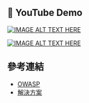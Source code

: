 ## 📸 YouTube Demo

[![IMAGE ALT TEXT HERE](https://img.youtube.com/vi/OssO0hMyIao/0.jpg)](https://www.youtube.com/watch?v=OssO0hMyIao)

[![IMAGE ALT TEXT HERE](https://img.youtube.com/vi/uV9fKjWspJA/0.jpg)](https://www.youtube.com/watch?v=uV9fKjWspJA)



## 參考連結
- [OWASP][1]
- [解決方案][2]

[1]: https://mas.owasp.org/MASTG/tests/ios/MASVS-AUTH/MASTG-TEST-0064/
[2]: https://github.com/OWASP/owasp-mastg/blob/master/Document/0x06f-Testing-Local-Authentication.md#local-authentication-framework
